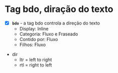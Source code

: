 # Tag bdo, diração do texto

- [X] **`bdo`** - a tag bdo controla a direção do texto
  - Display: Inline
  - Categoria: Fluxo e Fraseado
  - Contido por: Fluxo
  - Filhos: Fluxo

- dir
  - ltr = left to right
  - rtl = right to left
